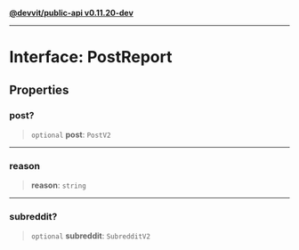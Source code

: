 [**@devvit/public-api v0.11.20-dev**](../../../../README.md)

---

# Interface: PostReport

## Properties

<a id="post"></a>

### post?

> `optional` **post**: `PostV2`

---

<a id="reason"></a>

### reason

> **reason**: `string`

---

<a id="subreddit"></a>

### subreddit?

> `optional` **subreddit**: `SubredditV2`
